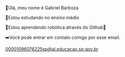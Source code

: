 💫Olá, meu nome é Gabriel Barboza 

💫Estou estudando no ensino médio

💫Estou aprendendo robótica através do Github👾

➡️Você pode entrar em contato comigo por esse email.

00001096076225sp@al.educacao.sp.gov.br
